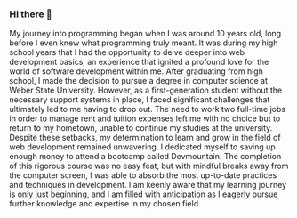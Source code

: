### Hi there 👋

<!--
**josemolinaf22/josemolinaf22** is a ✨ _special_ ✨ repository because its `README.md` (this file) appears on your GitHub profile.

Here are some ideas to get you started:

- 🔭 I’m currently working on ...
- 🌱 I’m currently learning ...
- 👯 I’m looking to collaborate on ...
- 🤔 I’m looking for help with ...
- 💬 Ask me about ...
- 📫 How to reach me: ...
- 😄 Pronouns: ...
- ⚡ Fun fact: ...
-->
<p>
My journey into programming began when I was around 10 years old, long before I even knew what programming truly meant. It was during my high school years that I had the opportunity to delve deeper into web development basics, an experience that ignited a profound love for the world of software development within me.
After graduating from high school, I made the decision to pursue a degree in computer science at Weber State University. However, as a first-generation student without the necessary support systems in place, I faced significant challenges that ultimately led to me having to drop out. The need to work two full-time jobs in order to manage rent and tuition expenses left me with no choice but to return to my hometown, unable to continue my studies at the university.
Despite these setbacks, my determination to learn and grow in the field of web development remained unwavering. I dedicated myself to saving up enough money to attend a bootcamp called Devmountain. The completion of this rigorous course was no easy feat, but with mindful breaks away from the computer screen, I was able to absorb the most up-to-date practices and techniques in development.
I am keenly aware that my learning journey is only just beginning, and I am filled with anticipation as I eagerly pursue further knowledge and expertise in my chosen field.

</p>
